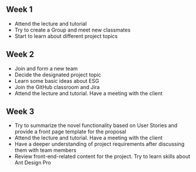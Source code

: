 ## Week 1
- Attend the lecture and tutorial
- Try to create a Group and meet new classmates
- Start to learn about different project topics

## Week 2
- Join and form a new team
- Decide the designated project topic
- Learn some basic ideas about ESG
- Join the GitHub classroom and Jira
- Attend the lecture and tutorial. Have a meeting with the client

## Week 3
- Try to summarize the novel functionality based on User Stories and provide a front page template for the proposal
- Attend the lecture and tutorial. Have a meeting with the client
- Have a deeper understanding of project requirements after discussing them with team members
- Review front-end-related content for the project. Try to learn skills about Ant Design Pro

